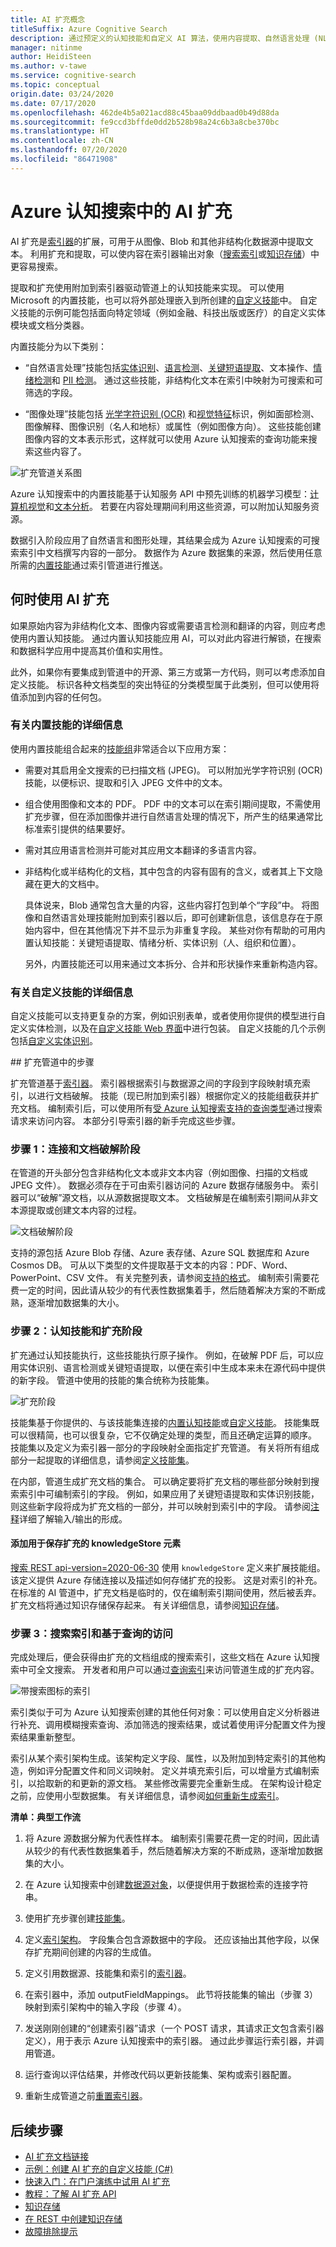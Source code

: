 ```yaml
---
title: AI 扩充概念
titleSuffix: Azure Cognitive Search
description: 通过预定义的认知技能和自定义 AI 算法，使用内容提取、自然语言处理 (NLP) 和图像处理在 Azure 认知搜索索引中创建可搜索的内容。
manager: nitinme
author: HeidiSteen
ms.author: v-tawe
ms.service: cognitive-search
ms.topic: conceptual
origin.date: 03/24/2020
ms.date: 07/17/2020
ms.openlocfilehash: 462de4b5a021acd88c45baa09ddbaad0b49d88da
ms.sourcegitcommit: fe9ccd3bffde0dd2b528b98a24c6b3a8cbe370bc
ms.translationtype: HT
ms.contentlocale: zh-CN
ms.lasthandoff: 07/20/2020
ms.locfileid: "86471908"
---
```

# <a name="ai-enrichment-in-azure-cognitive-search"></a>Azure 认知搜索中的 AI 扩充

AI 扩充是[索引器](search-indexer-overview.md)的扩展，可用于从图像、Blob 和其他非结构化数据源中提取文本。 利用扩充和提取，可以使内容在索引器输出对象（[搜索索引](search-what-is-an-index.md)或[知识存储](knowledge-store-concept-intro.md)）中更容易搜索。 

提取和扩充使用附加到索引器驱动管道上的认知技能来实现。 可以使用 Microsoft 的内置技能，也可以将外部处理嵌入到所创建的[自定义技能](cognitive-search-create-custom-skill-example.md)中。 自定义技能的示例可能包括面向特定领域（例如金融、科技出版或医疗）的自定义实体模块或文档分类器。

内置技能分为以下类别： 

+ “自然语言处理”技能包括[实体识别](cognitive-search-skill-entity-recognition.md)、[语言检测](cognitive-search-skill-language-detection.md)、[关键短语提取](cognitive-search-skill-keyphrases.md)、文本操作、[情绪检测](cognitive-search-skill-sentiment.md)和 [PII 检测](cognitive-search-skill-pii-detection.md)。 通过这些技能，非结构化文本在索引中映射为可搜索和可筛选的字段。

+ “图像处理”技能包括 [光学字符识别 (OCR)](cognitive-search-skill-ocr.md) 和[视觉特征](cognitive-search-skill-image-analysis.md)标识，例如面部检测、图像解释、图像识别（名人和地标）或属性（例如图像方向）。 这些技能创建图像内容的文本表示形式，这样就可以使用 Azure 认知搜索的查询功能来搜索这些内容了。

![扩充管道关系图](./media/cognitive-search-intro/cogsearch-architecture.png "扩充管道概述")

Azure 认知搜索中的内置技能基于认知服务 API 中预先训练的机器学习模型：[计算机视觉](https://docs.azure.cn/cognitive-services/computer-vision/)和[文本分析](https://docs.azure.cn/cognitive-services/text-analytics/overview)。 若要在内容处理期间利用这些资源，可以附加认知服务资源。

数据引入阶段应用了自然语言和图形处理，其结果会成为 Azure 认知搜索的可搜索索引中文档撰写内容的一部分。 数据作为 Azure 数据集的来源，然后使用任意所需的[内置技能](cognitive-search-predefined-skills.md)通过索引管道进行推送。  

## <a name="when-to-use-ai-enrichment"></a>何时使用 AI 扩充

如果原始内容为非结构化文本、图像内容或需要语言检测和翻译的内容，则应考虑使用内置认知技能。 通过内置认知技能应用 AI，可以对此内容进行解锁，在搜索和数据科学应用中提高其价值和实用性。 

此外，如果你有要集成到管道中的开源、第三方或第一方代码，则可以考虑添加自定义技能。 标识各种文档类型的突出特征的分类模型属于此类别，但可以使用将值添加到内容的任何包。

### <a name="more-about-built-in-skills"></a>有关内置技能的详细信息

使用内置技能组合起来的[技能组](cognitive-search-defining-skillset.md)非常适合以下应用方案：

+ 需要对其启用全文搜索的已扫描文档 (JPEG)。 可以附加光学字符识别 (OCR) 技能，以便标识、提取和引入 JPEG 文件中的文本。

+ 组合使用图像和文本的 PDF。 PDF 中的文本可以在索引期间提取，不需使用扩充步骤，但在添加图像并进行自然语言处理的情况下，所产生的结果通常比标准索引提供的结果要好。

+ 需对其应用语言检测并可能对其应用文本翻译的多语言内容。

+ 非结构化或半结构化的文档，其中包含的内容有固有的含义，或者其上下文隐藏在更大的文档中。 

  具体说来，Blob 通常包含大量的内容，这些内容打包到单个“字段”中。 将图像和自然语言处理技能附加到索引器以后，即可创建新信息，该信息存在于原始内容中，但在其他情况下并不显示为非重复字段。 某些对你有帮助的可用内置认知技能：关键短语提取、情绪分析、实体识别（人、组织和位置）。

  另外，内置技能还可以用来通过文本拆分、合并和形状操作来重新构造内容。

### <a name="more-about-custom-skills"></a>有关自定义技能的详细信息

自定义技能可以支持更复杂的方案，例如识别表单，或者使用你提供的模型进行自定义实体检测，以及在[自定义技能 Web 界面](cognitive-search-custom-skill-interface.md)中进行包装。 自定义技能的几个示例包括[自定义实体识别](https://github.com/Microsoft/SkillsExtractorCognitiveSearch)。

<a name="enrichment-steps"> ## 扩充管道中的步骤 </a>

扩充管道基于[索引器](search-indexer-overview.md)。 索引器根据索引与数据源之间的字段到字段映射填充索引，以进行文档破解。 技能（现已附加到索引器）根据你定义的技能组截获并扩充文档。 编制索引后，可以使用所有[受 Azure 认知搜索支持的查询类型](search-query-overview.md)通过搜索请求来访问内容。  本部分引导索引器的新手完成这些步骤。

### <a name="step-1-connection-and-document-cracking-phase"></a>步骤 1：连接和文档破解阶段

在管道的开头部分包含非结构化文本或非文本内容（例如图像、扫描的文档或 JPEG 文件）。 数据必须存在于可由索引器访问的 Azure 数据存储服务中。 索引器可以“破解”源文档，以从源数据提取文本。 文档破解是在编制索引期间从非文本源提取或创建文本内容的过程。

![文档破解阶段](./media/cognitive-search-intro/document-cracking-phase-blowup.png "文档破解")

 支持的源包括 Azure Blob 存储、Azure 表存储、Azure SQL 数据库和 Azure Cosmos DB。 可从以下类型的文件提取基于文本的内容：PDF、Word、PowerPoint、CSV 文件。 有关完整列表，请参阅[支持的格式](search-howto-indexing-azure-blob-storage.md#supported-document-formats)。 编制索引需要花费一定的时间，因此请从较少的有代表性数据集着手，然后随着解决方案的不断成熟，逐渐增加数据集的大小。

### <a name="step-2-cognitive-skills-and-enrichment-phase"></a>步骤 2：认知技能和扩充阶段

扩充通过认知技能执行，这些技能执行原子操作。 例如，在破解 PDF 后，可以应用实体识别、语言检测或关键短语提取，以便在索引中生成本来未在源代码中提供的新字段。 管道中使用的技能的集合统称为技能集。  

![扩充阶段](./media/cognitive-search-intro/enrichment-phase-blowup.png "扩充阶段")

技能集基于你提供的、与该技能集连接的[内置认知技能](cognitive-search-predefined-skills.md)或[自定义技能](cognitive-search-create-custom-skill-example.md)。 技能集既可以很精简，也可以很复杂，它不仅确定处理的类型，而且还确定运算的顺序。 技能集以及定义为索引器一部分的字段映射全面指定扩充管道。 有关将所有组成部分一起提取的详细信息，请参阅[定义技能集](cognitive-search-defining-skillset.md)。

在内部，管道生成扩充文档的集合。 可以确定要将扩充文档的哪些部分映射到搜索索引中可编制索引的字段。 例如，如果应用了关键短语提取和实体识别技能，则这些新字段将成为扩充文档的一部分，并可以映射到索引中的字段。 请参阅[注释](cognitive-search-concept-annotations-syntax.md)详细了解输入/输出的形成。

#### <a name="add-a-knowledgestore-element-to-save-enrichments"></a>添加用于保存扩充的 knowledgeStore 元素

[搜索 REST api-version=2020-06-30](https://docs.microsoft.com/rest/api/searchservice/) 使用 `knowledgeStore` 定义来扩展技能组。该定义提供 Azure 存储连接以及描述如何存储扩充的投影。 这是对索引的补充。 在标准的 AI 管道中，扩充文档是临时的，仅在编制索引期间使用，然后被丢弃。 扩充文档将通过知识存储保存起来。 有关详细信息，请参阅[知识存储](knowledge-store-concept-intro.md)。

### <a name="step-3-search-index-and-query-based-access"></a>步骤 3：搜索索引和基于查询的访问

完成处理后，便会获得由扩充的文档组成的搜索索引，这些文档在 Azure 认知搜索中可全文搜索。 开发者和用户可以通过[查询索引](search-query-overview.md)来访问管道生成的扩充内容。 

![带搜索图标的索引](./media/cognitive-search-intro/search-phase-blowup.png "带搜索图标的索引")

索引类似于可为 Azure 认知搜索创建的其他任何对象：可以使用自定义分析器进行补充、调用模糊搜索查询、添加筛选的搜索结果，或试着使用评分配置文件为搜索结果重新整型。

索引从某个索引架构生成。该架构定义字段、属性，以及附加到特定索引的其他构造，例如评分配置文件和同义词映射。 定义并填充索引后，可以增量方式编制索引，以拾取新的和更新的源文档。 某些修改需要完全重新生成。 在架构设计稳定之前，应使用小型数据集。 有关详细信息，请参阅[如何重新生成索引](search-howto-reindex.md)。

**清单：典型工作流**

1. 将 Azure 源数据分解为代表性样本。 编制索引需要花费一定的时间，因此请从较少的有代表性数据集着手，然后随着解决方案的不断成熟，逐渐增加数据集的大小。

1. 在 Azure 认知搜索中创建[数据源对象](https://docs.microsoft.com/rest/api/searchservice/create-data-source)，以便提供用于数据检索的连接字符串。

1. 使用扩充步骤创建[技能集](https://docs.microsoft.com/rest/api/searchservice/create-skillset)。

1. 定义[索引架构](https://docs.microsoft.com/rest/api/searchservice/create-index)。 字段集合包含源数据中的字段。 还应该抽出其他字段，以保存扩充期间创建的内容的生成值。

1. 定义引用数据源、技能集和索引的[索引器](https://docs.microsoft.com/rest/api/searchservice/create-indexer)。

1. 在索引器中，添加 outputFieldMappings。 此节将技能集的输出（步骤 3）映射到索引架构中的输入字段（步骤 4）。

1. 发送刚刚创建的“创建索引器”请求（一个 POST 请求，其请求正文包含索引器定义），用于表示 Azure 认知搜索中的索引器。 通过此步骤运行索引器，并调用管道。

1. 运行查询以评估结果，并修改代码以更新技能集、架构或索引器配置。

1. 重新生成管道之前[重置索引器](search-howto-reindex.md)。

## <a name="next-steps"></a>后续步骤

+ [AI 扩充文档链接](cognitive-search-resources-documentation.md)
+ [示例：创建 AI 扩充的自定义技能 (C#)](cognitive-search-create-custom-skill-example.md)
+ [快速入门：在门户演练中试用 AI 扩充](cognitive-search-quickstart-blob.md)
+ [教程：了解 AI 扩充 API](cognitive-search-tutorial-blob.md)
+ [知识存储](knowledge-store-concept-intro.md)
+ [在 REST 中创建知识存储](knowledge-store-create-rest.md)
+ [故障排除提示](cognitive-search-concept-troubleshooting.md)
